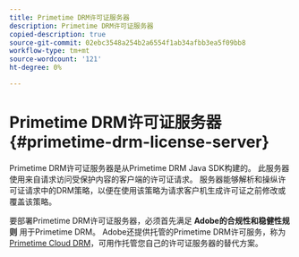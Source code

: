 ```yaml
---
title: Primetime DRM许可证服务器
description: Primetime DRM许可证服务器
copied-description: true
source-git-commit: 02ebc3548a254b2a6554f1ab34afbb3ea5f09bb8
workflow-type: tm+mt
source-wordcount: '121'
ht-degree: 0%

---
```


# Primetime DRM许可证服务器 {#primetime-drm-license-server}

Primetime DRM许可证服务器是从Primetime DRM Java SDK构建的。 此服务器使用来自请求访问受保护内容的客户端的许可证请求。 服务器能够解析和操纵许可证请求中的DRM策略，以便在使用该策略为请求客户机生成许可证之前修改或覆盖该策略。

要部署Primetime DRM许可证服务器，必须首先满足 **Adobe的合规性和稳健性规则** 用于Primetime DRM。 Adobe还提供托管的Primetime DRM许可服务，称为 [Primetime Cloud DRM](../cloud-quick-start/whats-included.md)，可用作托管您自己的许可证服务器的替代方案。
